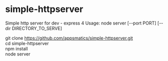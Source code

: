simple-httpserver
=================

Simple http server for dev - express 4
Usage: node server [--port PORT] [--dir DIRECTORY_TO_SERVE] 

git clone https://github.com/appsmatics/simple-httpserver.git <br>
cd simple-httpserver<br>
npm install<br>
node server<br>
